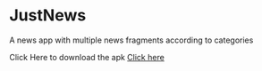 # JustNews


A news app with multiple news fragments according to categories


Click Here to download the apk
<a href="https://drive.google.com/uc?authuser=0&id=1KK2LQLuoiwIw_sKyAV3Vo1ZGR_5al5jr&export=download" download>Click here</a>
